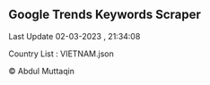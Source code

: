 

## Google Trends Keywords Scraper 
 
Last Update 02-03-2023 , 21:34:08

Country List :
VIETNAM.json



© Abdul Muttaqin 
